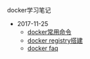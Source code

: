 docker学习笔记

* 2017-11-25
	* [docker常用命令](docker_command.md)
	* [docker registry搭建](docker_registry.md)
	* [docker faq](docker_faq.md)